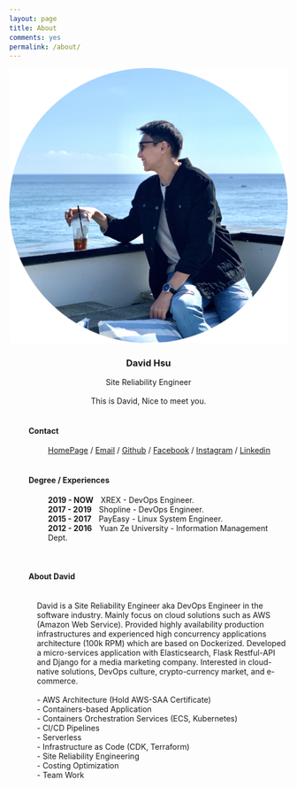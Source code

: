 ```yaml
---
layout: page
title: About
comments: yes
permalink: /about/
---
```



<img src="/images/avator.jpg">

<h3 style="text-align: center;">
	David Hsu</h3>
<div style="text-align: center;">
	Site Reliability Engineer</div>
<div>
	<b><br /></b></div>
<div style="text-align: center;">
	This is David, Nice to meet you.</div><br />
<h4 style="margin-left: 35px;">Contact</h4>
<div style="margin-left: 70px;">
<a href="https://davidh83110.com" target="_blank">HomePage</a> / <a href="mailto:davidh83110@gmail.com" target="_blank">Email</a> / <a href="https://github.com/davidh83110/" target="_blank">Github</a> / <a href="https://www.facebook.com/ben12567" target="_blank">Facebook</a> / <a href="https://instagram.com/davidh.110/" target="_blank">Instagram</a> / <a href="https://tw.linkedin.com/in/david-hsu-b1136112b" target="_blank">Linkedin</a>&nbsp;</div>
<br />
<h4 style="margin-left: 35px;">Degree / Experiences</h4>
<div>
<div style="margin-left: 70px;">
	<b> 2019 - NOW  &nbsp; &nbsp;</b>XREX - DevOps Engineer.</div>
<div style="margin-left: 70px;">
	<b> 2017 - 2019  &nbsp; &nbsp;</b>Shopline - DevOps Engineer.</div>
<div style="margin-left: 70px;">
	<b> 2015 - 2017 &nbsp; &nbsp;</b>PayEasy - Linux System Engineer.</div>
<div style="margin-left: 70px;">
	<b> 2012 - 2016 &nbsp; &nbsp;</b>Yuan Ze University - Information Management Dept.</div>
</div>
<div>
	<br />
<br /></div>
<h4 style="margin-left: 35px;">About David</h4>
<div style="margin-left: 50px;">

<br />
David is a Site Reliability Engineer aka DevOps Engineer in the software industry. Mainly focus on cloud solutions such as AWS (Amazon Web Service). Provided highly availability production infrastructures and experienced high concurrency applications architecture (100k RPM) which are based on Dockerized. Developed a micro-services application with Elasticsearch, Flask Restful-API and Django for a media marketing company. Interested in cloud-native solutions, DevOps culture, crypto-currency market, and e-commerce.
<br />
<br />
- AWS Architecture (Hold AWS-SAA Certificate)
<br />
- Containers-based Application
<br />
- Containers Orchestration Services (ECS, Kubernetes)
<br />
- CI/CD Pipelines
<br />
- Serverless
<br />
- Infrastructure as Code (CDK, Terraform)
<br />
- Site Reliability Engineering
<br />
- Costing Optimization
<br />
- Team Work
<br />
<br />

<div style="clear: both;">
</div>
</div>

